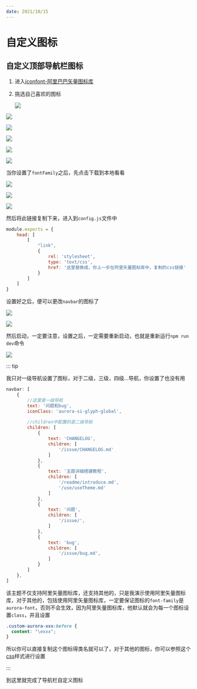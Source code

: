 ```yaml
---
date: 2021/10/15
---
```


# 自定义图标

## 自定义顶部导航栏图标

1. 进入[iconfont-阿里巴巴矢量图标库](https://www.iconfont.cn/)

2. 挑选自己喜欢的图标

   ![](https://picture.xcye.xyz/image-20211111002835625.png?x-oss-process=style/pictureProcess1)

![](https://picture.xcye.xyz/image-20211111002919678.png?x-oss-process=style/pictureProcess1)

![](https://picture.xcye.xyz/image-20211111003008017.png?x-oss-process=style/pictureProcess1)

![](https://picture.xcye.xyz/image-20211111003037996.png?x-oss-process=style/pictureProcess1)

![](https://picture.xcye.xyz/image-20211111003109493.png?x-oss-process=style/pictureProcess1)



![](https://picture.xcye.xyz/image-20211127211933492.png?x-oss-process=style/pictureProcess1)

当你设置了`fontFamily`之后，先点击下载到本地看看

![](https://picture.xcye.xyz/image-20211111081548949.png?x-oss-process=style/pictureProcess1)

![](https://picture.xcye.xyz/image-20211127212253018.png?x-oss-process=style/pictureProcess1)

![](https://picture.xcye.xyz/image-20211111081748431.png?x-oss-process=style/pictureProcess1)

然后将此链接复制下来，进入到`config.js`文件中

```js
module.exports = {
    head: [
        [
            "link",
            {
                rel: 'stylesheet',
                type: 'text/css',
                href: '这里替换成，你上一步在阿里矢量图标库中，复制的css链接'
            }
        ]
    ]
}
```



设置好之后，便可以更改`navbar`的图标了

![](https://picture.xcye.xyz/image-20211111082047409.png?x-oss-process=style/pictureProcess1)

![](https://picture.xcye.xyz/image-20211111082237278.png?x-oss-process=style/pictureProcess1)



然后启动，一定要注意，设置之后，一定需要重新启动，也就是重新运行`npm run dev`命令

![](https://picture.xcye.xyz/image-20211111082400666.png?x-oss-process=style/pictureProcess1)



::: tip

我只对一级导航设置了图标，对于二级，三级，四级...导航，你设置了也没有用

```js
navbar: [
    {
        //这里是一级导航
        text: '问题和bug',
        iconClass: 'aurora-si-glyph-global',
        
        //children中配置的是二级导航
        children: [
            {
                text: 'CHANGELOG',
                children: [
                    '/issue/CHANGELOG.md'
                ]
            },
            {
                text: '主题详细搭建教程',
                children: [
                    '/readme/introduce.md',
                    '/use/useTheme.md'
                ]
            },
            {
                text: '问题',
                children: [
                    '/issue/',
                ]
            },
            {
                text: 'bug',
                children: [
                    '/issue/bug.md',
                ]
            }
        ]
    },
]
```



该主题不仅支持阿里矢量图标库，还支持其他的，只是我演示使用阿里矢量图标库，对于其他的，包括使用阿里矢量图标库，一定要保证图标的`font-family`是`aurora-font`，否则不会生效，因为阿里矢量图标库，他默认就会为每一个图标设置`class`，并且设置

```css
.custom-aurora-xxx:before {
  content: "\exxx";
}
```

所以你可以直接复制这个图标得类名就可以了，对于其他的图标，你可以参照这个[css](http://at.alicdn.com/t/font_2919721_uriegglr5q.css)样式进行设置



:::



到这里就完成了导航栏自定义图标

